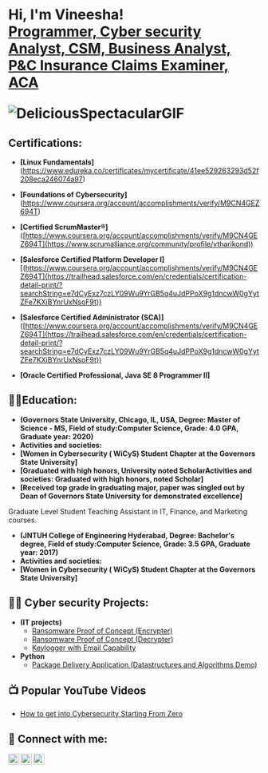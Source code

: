 <h1>Hi, I'm Vineesha! <br/><a href="https://github.com/cybervinni1"> Programmer, Cyber security Analyst, CSM, Business Analyst, P&C Insurance Claims Examiner, ACA</a>

![DeliciousSpectacularGIF](https://github.com/cybervinni1/cybervinni1/assets/157190824/6e7d6f09-243a-4d06-ae17-e93d54d5730f)
<h2> Certifications:</h2>

- <b>[Linux Fundamentals]</b> (https://www.edureka.co/certificates/mycertificate/41ee529263293d52f208eca246074a97)

- <b>[Foundations of Cybersecurity]</b> (https://www.coursera.org/account/accomplishments/verify/M9CN4GEZ694T)

- <b>[Certified ScrumMaster®]</b> ([https://www.coursera.org/account/accomplishments/verify/M9CN4GEZ694T](https://www.scrumalliance.org/community/profile/vtharikond))

- <b>[Salesforce Certified Platform Developer I]</b> [(https://www.coursera.org/account/accomplishments/verify/M9CN4GEZ694T](https://trailhead.salesforce.com/en/credentials/certification-detail-print/?searchString=e7dCyExz7czLY09Wu9YrGB5q4uJdPPoX9g1dncwW0gYytZFe7KXiBYnrUxNsoF9t))

- <b>[Salesforce Certified Administrator (SCA)]</b> ([https://www.coursera.org/account/accomplishments/verify/M9CN4GEZ694T](https://trailhead.salesforce.com/en/credentials/certification-detail-print/?searchString=e7dCyExz7czLY09Wu9YrGB5q4uJdPPoX9g1dncwW0gYytZFe7KXiBYnrUxNsoF9t))

- <b>[Oracle Certified Professional, Java SE 8 Programmer II]</b>  

<h2>👨‍💻Education:</h2>

- <b>(Governors State University, Chicago, IL, USA, Degree: Master of Science - MS, Field of study:Computer Science, Grade: 4.0 GPA, Graduate year: 2020)</b>
- <b> Activities and societies:</b>
- <b>[Women in Cybersecurity ( WiCyS) Student Chapter at the Governors State University]</b>
- <b>[Graduated with high honors, University noted ScholarActivities and societies: Graduated with high honors, noted Scholar]</b>
- <b>[Received top grade in graduating major, paper was singled out by Dean of Governors State University for demonstrated excellence]</b>

Graduate Level Student Teaching Assistant in IT, Finance, and Marketing courses.

- <b>(JNTUH College of Engineering Hyderabad, Degree: Bachelor's degree, Field of study:Computer Science, Grade: 3.5 GPA, Graduate year: 2017)</b>
- <b> Activities and societies:</b>
- <b>[Women in Cybersecurity ( WiCyS) Student Chapter at the Governors State University]</b>

<h2>👨‍💻 Cyber security Projects:</h2>

- <b>(IT projects)</b>
  - [Ransomware Proof of Concept (Encrypter)](https://github.com/joshmadakor1/EncrypterPOC)
  - [Ransomware Proof of Concept (Decrypter)](https://github.com/joshmadakor1/DecrypterPOC)
  - [Keylogger with Email Capability](https://github.com/joshmadakor1/Key-Logger-With-Email)
- <b>Python</b>
  - [Package Delivery Application (Datastructures and Algorithms Demo)](https://github.com/joshmadakor1/Package-Delivery-Pathfinding-Algorithm)

<h2>📺 Popular YouTube Videos</h2>

- [How to get into Cybersecurity Starting From Zero](https://www.youtube.com/watch?v=a83ASGn_V_s)

<h2> 🤳 Connect with me:</h2>

[<img align="left" alt="vineesha | gmail" width="22px" src="https://cdn.jsdelivr.net/npm/simple-icons@v3/icons/gmail.svg" />][gmail]
[<img align="left" alt="vineesha | Twitter" width="22px" src="https://cdn.jsdelivr.net/npm/simple-icons@v3/icons/twitter.svg" />][twitter]
[<img align="left" alt="vineesha | Instagram" width="22px" src="https://cdn.jsdelivr.net/npm/simple-icons@v3/icons/instagram.svg" />][instagram]

[gmail]:"mailto:vineeshatharikonda1@gmail.com">vineeshatharikonda1@gmail.com
[twitter]: https://twitter.com/vineesha_cyber
[instagram]: https://www.instagram.com/iamvineesha_official/

<!--
**cybervinni1/cybervinni1** is a ✨ _special_ ✨ repository because its `README.md` (this file) appears on your GitHub profile.

Here are some ideas to get you started:

- 🔭 I’m currently working on CISSP certification
- 🌱 I’m currently learning network security
- 👯 I’m looking to collaborate new software development projects
- 💬 Ask me about data analysis, cyber security and cyber attacks
- 📫 How to reach me: ...contact form mentioned baove
- 😄 Pronouns: ...vinni
- ⚡ Fun fact: ...I am a model with 
-->
